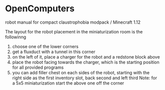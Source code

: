 # OpenComputers
robot manual for compact claustrophobia modpack / Minecraft 1.12

The layout for the robot placement in the miniaturization room is the followinng
  1. choose one of the lower corners
  2. get a fluxduct with a tunnel in this corner
  3. on the left of it, place a charger for the robot and a redstone block above
  4. place the robot facing towards the charger, which is the starting position for all provided programs
  5. you can add filler chest on each sides of the robot, starting with the right side as the first inventory slot, back second and left third
Note: for a 5x5 miniaturization start the above one off the corner
